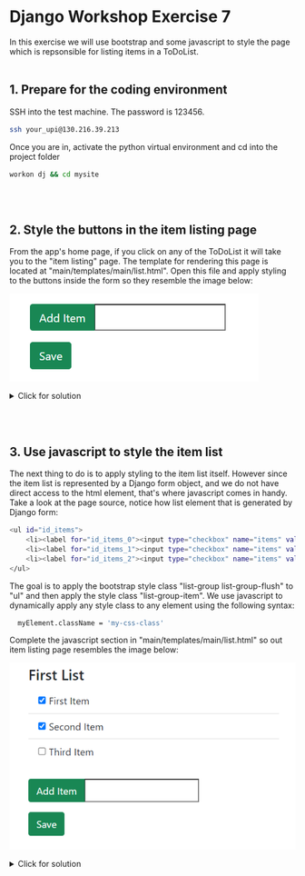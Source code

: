 # Django Workshop Exercise 7

In this exercise we will use bootstrap and some javascript to style the page which is repsonsible for listing items in a ToDoList.
<br/><br/>
## 1. Prepare for the coding environment  

SSH into the test machine. The password is 123456.
```sh
ssh your_upi@130.216.39.213
```
Once you are in, activate the python virtual environment and cd into the project folder
```sh
workon dj && cd mysite
```
<br/><br/>
## 2. Style the buttons in the item listing page
From the app's home page, if you click on any of the ToDoList it will take you to the "item listing" page. The template for rendering this page is located at "main/templates/main/list.html". Open this file and apply styling to the buttons inside the form so they resemble the image below:

![alt text](https://github.com/phu004/django_part_seven/blob/main/workshop7a.png)

<details>
  <summary>Click for solution</summary>
  
```sh
  <!-- ToDo: Apply styles to the buttons so they resemble the image from the exercise slides  -->
  <!-- Hint: Have a look at how style is applyed to buttons in create.html -->
  <br>
  <div class="input-group mb-3">
      <button type="submit" name="newItem" value="newItem" class="btn btn-success">Add Item</button>
      <input type="text" name="new">
  </div>
  <button type="submit" name="save" value="save" class="btn btn-success">Save</button>
```
</details>

<br/><br/>
## 3. Use javascript to style the item list
The next thing to do is to apply styling to the item list itself. However since the item list is represented by a Django form object, and we do not have direct access to the html element, that's where javascript comes in handy. Take a look at the page source, notice how list element that is generated by Django form:
```sh
<ul id="id_items">
    <li><label for="id_items_0"><input type="checkbox" name="items" value="2" id="id_items_0" checked>First Item</label></li>
    <li><label for="id_items_1"><input type="checkbox" name="items" value="3" id="id_items_1" checked>Second Item</label></li>
    <li><label for="id_items_2"><input type="checkbox" name="items" value="4" id="id_items_2">Third Item</label></li>
</ul>
```

The goal is to apply the bootstrap style class "list-group list-group-flush" to "ul" and then apply the style class "list-group-item". We use javascript to dynamically apply any style class to any element using the following syntax: 

```sh
  myElement.className = 'my-css-class'
```

Complete the javascript section in "main/templates/main/list.html" so out item listing page resembles the image below:

![alt text](https://github.com/phu004/django_part_seven/blob/main/workshop7b.png)

<details>
  <summary>Click for solution</summary>
  
```sh
$('document').ready(function(){
    //ToDo: change the class for the ul element (with id="id_items") to 'list-group list-group-flush'.
    //Then change all its child li element's class to "list-group-item"
    var my_ul = document.getElementById("id_items");
    my_ul.className  = 'list-group list-group-flush';
    my_lis =  my_ul.getElementsByTagName("li");
    for(var i = 0; i < my_lis.length; i++)
        my_lis[i].classList.add("list-group-item");
 });
```
</details>
